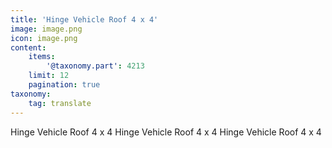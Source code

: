 ```yaml
---
title: 'Hinge Vehicle Roof 4 x 4'
image: image.png
icon: image.png
content:
    items:
        '@taxonomy.part': 4213
    limit: 12
    pagination: true
taxonomy:
    tag: translate
---
```


Hinge Vehicle Roof 4 x 4
Hinge Vehicle Roof 4 x 4
Hinge Vehicle Roof 4 x 4
